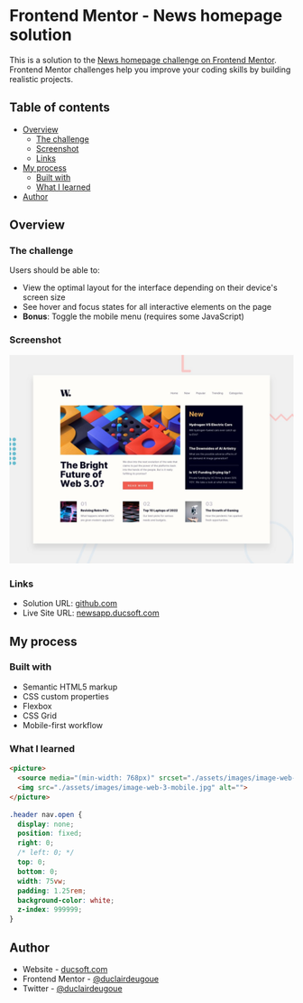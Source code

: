# Frontend Mentor - News homepage solution

This is a solution to the [News homepage challenge on Frontend Mentor](https://www.frontendmentor.io/challenges/news-homepage-H6SWTa1MFl). Frontend Mentor challenges help you improve your coding skills by building realistic projects.

## Table of contents

- [Overview](#overview)
  - [The challenge](#the-challenge)
  - [Screenshot](#screenshot)
  - [Links](#links)
- [My process](#my-process)
  - [Built with](#built-with)
  - [What I learned](#what-i-learned)
- [Author](#author)

## Overview

### The challenge

Users should be able to:

- View the optimal layout for the interface depending on their device's screen size
- See hover and focus states for all interactive elements on the page
- **Bonus**: Toggle the mobile menu (requires some JavaScript)

### Screenshot

![Desktop view](./design/desktop-preview.jpg)

### Links

- Solution URL: [github.com](https://github.com/duclairdeugoue/fmc-news-homepage)
- Live Site URL: [newsapp.ducsoft.com](https://duclairdeugoue.github.io/fmc-news-homepage/)

## My process

### Built with

- Semantic HTML5 markup
- CSS custom properties
- Flexbox
- CSS Grid
- Mobile-first workflow

### What I learned

```html
<picture>
  <source media="(min-width: 768px)" srcset="./assets/images/image-web-3-desktop.jpg" sizes="">
  <img src="./assets/images/image-web-3-mobile.jpg" alt="">
</picture>
```

```css
.header nav.open {
  display: none;
  position: fixed;
  right: 0;
  /* left: 0; */
  top: 0;
  bottom: 0;
  width: 75vw;
  padding: 1.25rem;
  background-color: white;
  z-index: 999999;
}
```

## Author

- Website - [ducsoft.com](https://www.ducsoft.com)
- Frontend Mentor - [@duclairdeugoue](https://www.frontendmentor.io/profile/duclairdeugoue)
- Twitter - [@duclairdeugoue](https://www.twitter.com/duclair.deugoue)
